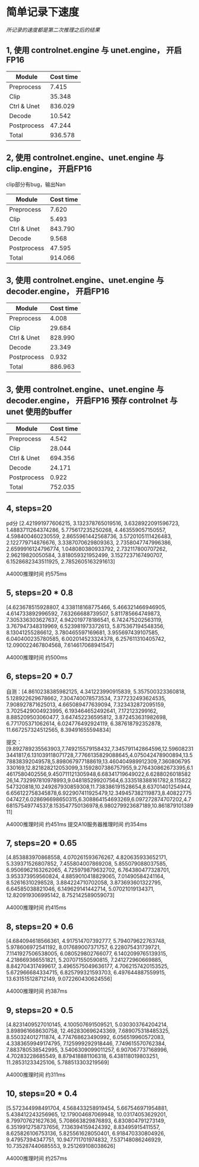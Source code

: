 # 简单记录下速度
_所记录的速度都是第二次推理之后的结果_
## 1, 使用 controlnet.engine 与 unet.engine， 开启FP16

| Module      | Cost time|
|---          |---       |
| Preprocess  |    7.415 | \ 
| Clip        |   35.348 | \ 
| Ctrl & Unet |  836.029 | \ 
| Decode      |   10.542 | \ 
| Postprocess |   47.244 | \ 
| Total       |  936.578 | \ 

## 2, 使用 controlnet.engine、unet.engine 与 clip.engine， 开启FP16

clip部分有bug，输出Nan

| Module      | Cost time|
|---          |---       |
| Preprocess  |    7.620 | \ 
| Clip        |    5.493 | \ 
| Ctrl & Unet |  843.790 | \ 
| Decode      |    9.568 | \ 
| Postprocess |   47.595 | \ 
| Total       |  914.066 | \ 

## 3, 使用 controlnet.engine、unet.engine 与 decoder.engine， 开启FP16


| Module      | Cost time|
|---          |---       |
| Preprocess  |    4.008 | \ 
| Clip        |   29.684 | \ 
| Ctrl & Unet |  828.990 | \ 
| Decode      |   23.349 | \ 
| Postprocess |    0.932 | \ 
| Total       |  886.963 | \

## 3, 使用 controlnet.engine、unet.engine 与 decoder.engine， 开启FP16 预存 controlnet 与 unet 使用的buffer

| Module      | Cost time|
|---          |---       |
| Preprocess  |    4.542 | \ 
| Clip        |   28.044 | \ 
| Ctrl & Unet |  694.356 | \ 
| Decode      |   24.171 | \ 
| Postprocess |    0.922 | \ 
| Total       |  752.035 | \ 

## 4, steps=20
pd分
[2.421991977606215, 3.132378765019516, 3.6328922091596723, 1.4883711264374286, 5.775617235250268, 4.463559057150557, 4.598400460230559, 2.8655961442568736, 3.5720105111426483, 2.122779714876676, 3.3387070629809363, 2.7358047747996386, 2.6599916124796774, 1.048080380933792, 2.732117800707262, 2.96219820050584, 3.818059321952499, 3.1527237167490707, 6.1528682343511925, 2.7852605163291613]

A4000推理时间 约575ms

## 5, steps=20 * 0.8
[4.623678515928807, 4.338118168775466, 5.466321466946905, 4.614733892996592, 7.63266688739507, 5.811785664749873, 7.305336303627637, 4.942019778186541, 6.742475202563119, 3.767947348319969, 6.523981973372613, 5.875367194548356, 8.13041255286612, 3.780465597169681, 3.955697439107585, 6.040400235780585, 6.002014523324378, 6.257611310405742, 12.090022467804568, 7.614617068941547]

A4000推理时间 约500ms

## 6, steps=20 * 0.7
自测：[4.8610238385982125, 4.341223990915839, 5.357500323360818, 5.128922629678662, 7.304740078573534, 7.377232493624535, 7.908927871625013, 4.665089477639094, 7.323432872095159, 3.7025429004923995, 6.193464652492641, 7.172123299162, 8.885209503060477, 3.647452236595812, 3.872453631982698, 6.771705371062614, 6.024776492924119, 6.387618792352878, 11.667257324512565, 8.39491655594834]

提交：[9.892789235563903,7.749215579158432,7.345791142864596,12.596082313441817,6.131039118071728,7.7766135829088645,4.075042478900894,13.578838392049578,5.898067977188619,13.460404989912309,7.360806795330169,12.821828212053099,3.1592807386757955,9.276430862673395,6.14617580402556,9.450711121305948,6.68341719649022,6.628802601858226,14.732997810978993,9.048185299207564,6.333518388161782,8.115822547320818,10.249267930859308,11.738386191528654,8.63701401254944,6.656122758345878,6.922907411925479,12.349457382119873,8.40822775047427,6.028696698650315,6.308864154693269,6.097272874707202,4.768157549774537,8.153547750136978,6.980279923687189,10.86187910138911]

A4000推理时间 约451ms
提交A10服务器推理时间 约354ms


## 7, steps=20 * 0.65
[4.853883970868558, 4.070261593676267, 4.820635933652171, 5.339371526807852, 7.455804007869208, 5.855079088037585, 6.9506962163262065, 4.725979879632702, 6.764380477328701, 3.953373959560824, 4.8859010418829065, 7.01490584241164, 8.52616310298528, 3.884224710702058, 3.873693601322795, 6.64585038821046, 6.149629141442714, 5.07021019134371, 12.820919306995142, 8.752142589059073]

A4000推理时间 约415ms

## 8, steps=20 * 0.6

[4.684094618566361, 4.917514707392777, 5.794079622763748, 5.978606972541192, 8.017689007371757, 6.228075431739721, 7.1141927506538005, 6.080529802766077, 6.1402099765139315, 4.218669366551821, 5.207071550590815, 7.241272960669885, 8.842704317499617, 3.4965575049636177, 4.7062157420153525, 5.672966684334715, 6.825799321593703, 6.497644887559915, 13.631515128712149, 9.072260430624556]

A4000推理时间 约387ms

## 9, steps=20 * 0.5
[4.8231409527010145, 4.100507691509521, 5.030303764204214, 3.898961668630758, 12.462830696243369, 7.689075318485325, 8.550324012711874, 4.774768623490992, 6.056519960572083, 4.3383659949174795, 7.125999292918446, 7.749615570762384, 7.883780538542995, 3.5406309099011257, 6.907067737168996, 4.70283228685549, 8.879418881106318, 6.438118019803251, 11.28531233425106, 5.788513303219569]

A4000推理时间 约311ms


## 10, steps=20 * 0.4
[5.572344998491704, 4.568433258919454, 5.667546971954881, 5.438412243256965, 12.179004687069948, 10.03174053629201, 8.799707621627636, 5.708663829876893, 6.830804791273149, 6.3519912758737656, 7.136394159424392, 8.83495915411557, 8.625826106753136, 5.825561628050401, 6.918470330804926, 9.47957394347751, 10.947711701974832, 7.537148086246929, 10.735287440685553, 9.251269108038626]

A4000推理时间 约257ms
